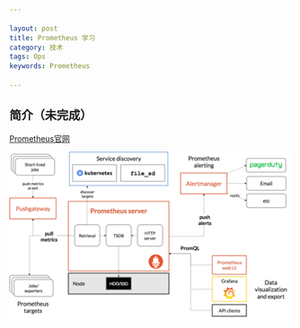 ```yaml
---

layout: post
title: Prometheus 学习
category: 技术
tags: Ops
keywords: Prometheus

---
```


## 简介（未完成）

[Prometheus官网](https://prometheus.io/)

![](/public/upload/ops/prometheus.png)